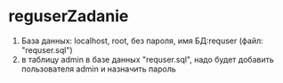 # reguserZadanie

1. База данных: localhost, root, без пароля, имя БД:requser (файл: "requser.sql")
2. в таблицу admin в базе данных "requser.sql", надо будет добавить пользователя admin и назначить пароль

